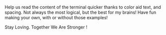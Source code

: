 Help us read the content of the terminal quicker thanks to color aid text, and spacing.
Not always the most logical, but the best for my brains! 
Have fun making your own, with or without those examples!

Stay Loving. Together We Are Stronger !

